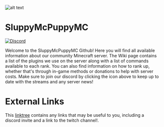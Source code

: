 ![alt text](https://i.imgur.com/bSTHZ11.png "Banner")
# SluppyMcPuppyMC
[![Discord](https://img.shields.io/discord/553941978979762176?logo=discord&label=)](https://discordapp.com/invite/AH5MVwd)

Welcome to the SluppyMcPuppyMC Github! Here you will find all available information about our community Minecraft server.
The Wiki page contains a list of the plugins we use on the server along with a list of commands available to each rank.
You can also find information on how to rank up, whether that's through in-game methods or donations to help with server costs.
Make sure to join our discord by clicking the icon above to keep up to date with the streams and any server news!

# External Links
This [linktree](https://linktr.ee/SluppyMcPuppy) contains any links that may be useful to you, including a discord invite and a link to the twitch channel!.
